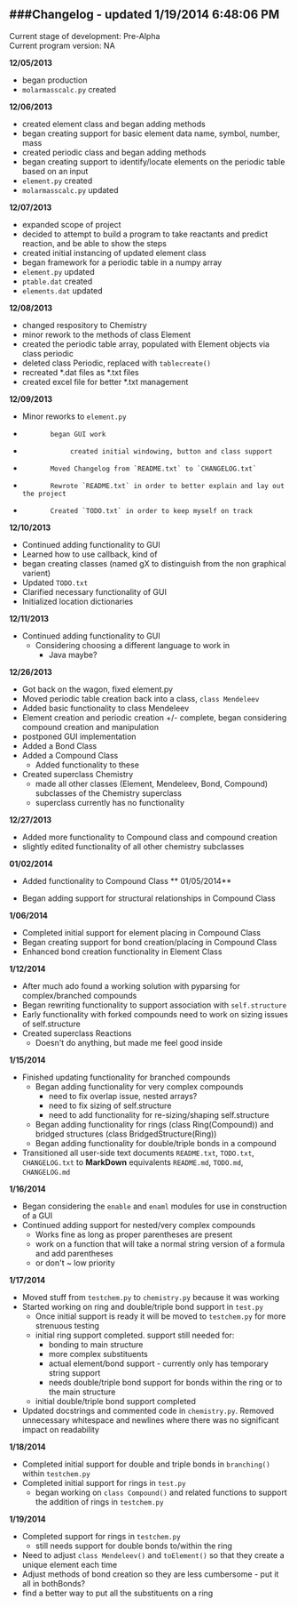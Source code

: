 ###Changelog - updated 1/19/2014 6:48:06 PM 
---
Current stage of development: Pre-Alpha  
Current program version: NA

**12/05/2013** 

- began production
- `molarmasscalc.py` created
          
**12/06/2013** 

- created element class and began adding methods
- began creating support for basic element data name, symbol, number, mass
- created periodic class and began adding methods
- began creating support to identify/locate elements on the periodic table based on an input
- `element.py` created
- `molarmasscalc.py` updated
          
**12/07/2013**

- expanded scope of project
- decided to attempt to build a program to take reactants and predict reaction, and be able to show the steps
- created initial instancing of updated element class
- began framework for a periodic table in a numpy array
- `element.py` updated
- `ptable.dat` created
- `elements.dat` updated

**12/08/2013**

- changed respository to Chemistry
- minor rework to the methods of class Element
- created the periodic table array, populated with Element objects via class periodic
- deleted class Periodic, replaced with `tablecreate()`
- recreated *.dat files as *.txt files
- created excel file for better *.txt management
           
**12/09/2013** 

- Minor reworks to `element.py`
-            began GUI work
-                 created initial windowing, button and class support
-            Moved Changelog from `README.txt` to `CHANGELOG.txt`
-            Rewrote `README.txt` in order to better explain and lay out the project
-            Created `TODO.txt` in order to keep myself on track

**12/10/2013**

- Continued adding functionality to GUI
- Learned how to use callback, kind of
- began creating classes (named gX to distinguish from the non graphical varient)
- Updated `TODO.txt`
- Clarified necessary functionality of GUI
- Initialized location dictionaries

**12/11/2013** 

- Continued adding functionality to GUI
	- Considering choosing a different language to work in
		- Java maybe?

**12/26/2013**

- Got back on the wagon, fixed element.py
- Moved periodic table creation back into a class, `class Mendeleev`
- Added basic functionality to class Mendeleev
- Element creation and periodic creation +/- complete, began considering compound creation and manipulation 
- postponed GUI implementation
- Added a Bond Class
- Added a Compound Class
	- Added functionality to these
- Created superclass Chemistry
	- made all other classes (Element, Mendeleev, Bond, Compound) subclasses of the Chemistry superclass
	- superclass currently has no functionality

**12/27/2013**

- Added more functionality to Compound class and compound creation
- slightly edited functionality of all other chemistry subclasses
           
**01/02/2014** 

- Added functionality to Compound Class
**
01/05/2014**   

- Began adding support for structural relationships in Compound Class

**1/06/2014** 

- Completed initial support for element placing in Compound Class
- Began creating support for bond creation/placing in Compound Class
- Enhanced bond creation functionality in Element Class
                
**1/12/2014** 

- After much ado found a working solution with pyparsing for complex/branched compounds
- Began rewriting functionality to support association with `self.structure`
- Early functionality with forked compounds need to work on sizing issues of self.structure
- Created superclass Reactions
	- Doesn't do anything, but made me feel good inside

**1/15/2014** 

- Finished updating functionality for branched compounds
	- Began adding functionality for very complex compounds 
		-  need to fix overlap issue, nested arrays?
		-  need to fix sizing of self.structure
		-  need to add functionality for re-sizing/shaping self.structure
	- Began adding functionality for rings (class Ring(Compound)) and bridged structures (class BridgedStructure(Ring))
	- Began adding functionality for double/triple bonds in a compound
- Transitioned all user-side text documents `README.txt`, `TODO.txt`, `CHANGELOG.txt` to **MarkDown** equivalents `README.md`, `TODO.md`, `CHANGELOG.md`
                  
**1/16/2014**

-  Began considering the `enable` and `enaml` modules for use in construction of a GUI
-  Continued adding support for nested/very complex compounds
	- Works fine as long as proper parentheses are present
	- work on a function that will take a normal string version of a formula and add parentheses
	- or don't ~ low priority  

**1/17/2014**

- Moved stuff from `testchem.py` to `chemistry.py` because it was working
- Started working on ring and double/triple bond support in `test.py`
	- Once initial support is ready it will be moved to `testchem.py` for more strenuous testing 
	- initial ring support completed.  support still needed for:
		- bonding to main structure
		- more complex substituents
		- actual element/bond support - currently only has temporary string support   
		- needs double/triple bond support for bonds within the ring or to the main structure 
	- initial double/triple bond support completed  
- Updated docstrings and commented code in `chemistry.py`.  Removed unnecessary whitespace and newlines where there was no significant impact on readability

**1/18/2014**

- Completed initial support for double and triple bonds in `branching()` within `testchem.py`
- Completed initial support for rings in `test.py`
	- began working on `class Compound()` and related functions to support the addition of rings in `testchem.py`

**1/19/2014**

- Completed support for rings in `testchem.py`
	- still needs support for double bonds to/within the ring 
- Need to adjust `class Mendeleev()` and `toElement()` so that they create a unique element each time
- Adjust methods of bond creation so they are less cumbersome - put it all in bothBonds?
- find a better way to put all the substituents on a ring